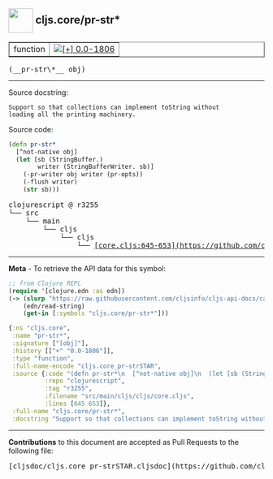 ## <img width="48px" valign="middle" src="http://i.imgur.com/Hi20huC.png"> cljs.core/pr-str\*

 <table border="1">
<tr>

<td>function</td>
<td><a href="https://github.com/cljsinfo/cljs-api-docs/tree/0.0-1806"><img valign="middle" alt="[+] 0.0-1806" src="https://img.shields.io/badge/+-0.0--1806-lightgrey.svg"></a> </td>
</tr>
</table>

 <samp>
(__pr-str\*__ obj)<br>
</samp>

---




Source docstring:

```
Support so that collections can implement toString without
loading all the printing machinery.
```

Source code:

```clj
(defn pr-str*
  [^not-native obj]
  (let [sb (StringBuffer.)
        writer (StringBufferWriter. sb)]
    (-pr-writer obj writer (pr-opts))
    (-flush writer)
    (str sb)))
```

 <pre>
clojurescript @ r3255
└── src
    └── main
        └── cljs
            └── cljs
                └── <ins>[core.cljs:645-653](https://github.com/clojure/clojurescript/blob/r3255/src/main/cljs/cljs/core.cljs#L645-L653)</ins>
</pre>


---

__Meta__ - To retrieve the API data for this symbol:

```clj
;; from Clojure REPL
(require '[clojure.edn :as edn])
(-> (slurp "https://raw.githubusercontent.com/cljsinfo/cljs-api-docs/catalog/cljs-api.edn")
    (edn/read-string)
    (get-in [:symbols "cljs.core/pr-str*"]))
```

```clj
{:ns "cljs.core",
 :name "pr-str*",
 :signature ["[obj]"],
 :history [["+" "0.0-1806"]],
 :type "function",
 :full-name-encode "cljs.core_pr-strSTAR",
 :source {:code "(defn pr-str*\n  [^not-native obj]\n  (let [sb (StringBuffer.)\n        writer (StringBufferWriter. sb)]\n    (-pr-writer obj writer (pr-opts))\n    (-flush writer)\n    (str sb)))",
          :repo "clojurescript",
          :tag "r3255",
          :filename "src/main/cljs/cljs/core.cljs",
          :lines [645 653]},
 :full-name "cljs.core/pr-str*",
 :docstring "Support so that collections can implement toString without\nloading all the printing machinery."}

```

---

__Contributions__ to this document are accepted as Pull Requests to the following file:

 <pre>
[cljsdoc/cljs.core_pr-strSTAR.cljsdoc](https://github.com/cljsinfo/cljs-api-docs/blob/master/cljsdoc/cljs.core_pr-strSTAR.cljsdoc)
</pre>

